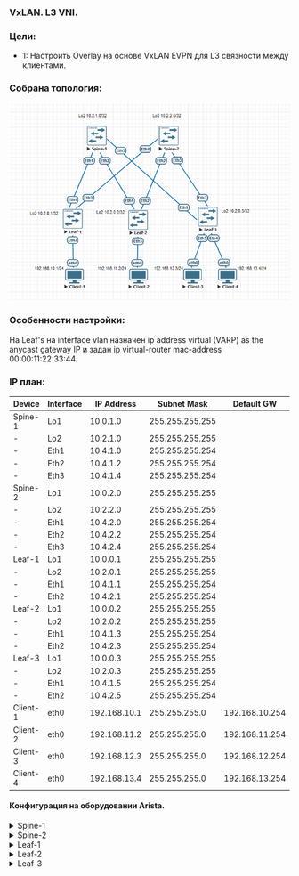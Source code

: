 ### VxLAN. L3 VNI.

### Цели:
- 1: Настроить Overlay на основе VxLAN EVPN для L3 связности между клиентами.

### Собрана топология:
![image](main_topology_lab06.png)

### Особенности настройки:
На Leaf's на interface vlan назначен ip address virtual (VARP) as the anycast gateway IP и задан ip virtual-router mac-address 00:00:11:22:33:44.

### IP план:
Device|Interface|IP Address|Subnet Mask|Default GW
---|---|---|---|---
Spine-1|Lo1|10.0.1.0|255.255.255.255
-|Lo2|10.2.1.0|255.255.255.255
-|Eth1|10.4.1.0|255.255.255.254
-|Eth2|10.4.1.2|255.255.255.254
-|Eth3|10.4.1.4|255.255.255.254
Spine-2|Lo1|10.0.2.0|255.255.255.255
-|Lo2|10.2.2.0|255.255.255.255
-|Eth1|10.4.2.0|255.255.255.254
-|Eth2|10.4.2.2|255.255.255.254
-|Eth3|10.4.2.4|255.255.255.254
Leaf-1|Lo1|10.0.0.1|255.255.255.255
-|Lo2|10.2.0.1|255.255.255.255
-|Eth1|10.4.1.1|255.255.255.254
-|Eth2|10.4.2.1|255.255.255.254
Leaf-2|Lo1|10.0.0.2|255.255.255.255
-|Lo2|10.2.0.2|255.255.255.255
-|Eth1|10.4.1.3|255.255.255.254
-|Eth2|10.4.2.3|255.255.255.254
Leaf-3|Lo1|10.0.0.3|255.255.255.255
-|Lo2|10.2.0.3|255.255.255.255
-|Eth1|10.4.1.5|255.255.255.254
-|Eth2|10.4.2.5|255.255.255.254
Client-1|eth0|192.168.10.1|255.255.255.0|192.168.10.254
Client-2|eth0|192.168.11.2|255.255.255.0|192.168.11.254
Client-3|eth0|192.168.12.3|255.255.255.0|192.168.12.254
Client-4|eth0|192.168.13.4|255.255.255.0|192.168.13.254

#### Конфигурация на оборудовании Arista.
<details>
<summary> Spine-1 </summary>
#<br>
Spine-1#sh run<br>
! Command: show running-config<br>
! device: Spine-1 (vEOS-lab, EOS-4.29.2F)<br>
!<br>
! boot system flash:/vEOS-lab.swi<br>
!<br>
no aaa root<br>
!<br>
transceiver qsfp default-mode 4x10G<br>
!<br>
service routing protocols model multi-agent<br>
!<br>
hostname Spine-1<br>
!<br>
spanning-tree mode mstp<br>
!<br>
interface Ethernet1<br>
   description Leaf-1 | Eth1<br>
   mtu 9214<br>
   no switchport<br>
   ip address 10.4.1.0/31<br>
   ip ospf network point-to-point<br>
   ip ospf area 0.0.0.0<br>
!<br>
interface Ethernet2<br>
   description Leaf-2 | Eth1<br>
   mtu 9214<br>
   no switchport<br>
   ip address 10.4.1.2/31<br>
   ip ospf network point-to-point<br>
   ip ospf area 0.0.0.0<br>
!<br>
interface Ethernet3<br>
   description Leaf-3 | Eth1<br>
   mtu 9214<br>
   no switchport<br>
   ip address 10.4.1.4/31<br>
   ip ospf network point-to-point<br>
   ip ospf area 0.0.0.0<br>
!<br>
interface Loopback1<br>
   description Underlay<br>
   ip address 10.0.1.0/32<br>
   ip ospf area 0.0.0.0<br>
!<br>
interface Loopback2<br>
   description Overlay<br>
   ip address 10.2.1.0/32<br>
   ip ospf area 0.0.0.0<br>
!<br>
ip routing<br>
!<br>
router bgp 65000<br>
   neighbor evpn peer group<br>
   neighbor evpn next-hop-unchanged<br>
   neighbor evpn update-source Loopback2<br>
   neighbor evpn ebgp-multihop 3<br>
   neighbor evpn send-community extended<br>
   neighbor 10.2.0.1 peer group evpn<br>
   neighbor 10.2.0.1 remote-as 65001<br>
   neighbor 10.2.0.2 peer group evpn<br>
   neighbor 10.2.0.2 remote-as 65002<br>
   neighbor 10.2.0.3 peer group evpn<br>
   neighbor 10.2.0.3 remote-as 65003<br>
   !<br>
   address-family evpn<br>
      neighbor evpn activate<br>
!<br>
router ospf 1<br>
   router-id 10.0.1.0<br>
   auto-cost reference-bandwidth 10000<br>
   passive-interface default<br>
   no passive-interface Ethernet1<br>
   no passive-interface Ethernet2<br>
   no passive-interface Ethernet3<br>
   network 0.0.0.0/0 area 0.0.0.0<br>
   max-lsa 12000<br>
</details>
<details>
<summary> Spine-2 </summary>
#<br>
Spine-2#sh run<br>
! Command: show running-config<br>
! device: Spine-2 (vEOS-lab, EOS-4.29.2F)<br>
!<br>
! boot system flash:/vEOS-lab.swi<br>
!<br>
no aaa root<br>
!<br>
transceiver qsfp default-mode 4x10G<br>
!<br>
service routing protocols model multi-agent<br>
!<br>
hostname Spine-2<br>
!<br>
spanning-tree mode mstp<br>
!<br>
interface Ethernet1<br>
   description Leaf-1 | Eth1<br>
   mtu 9214<br>
   no switchport<br>
   ip address 10.4.2.0/31<br>
   ip ospf network point-to-point<br>
   ip ospf area 0.0.0.0<br>
!<br>
interface Ethernet2<br>
   description Leaf-2 | Eth1<br>
   mtu 9214<br>
   no switchport<br>
   ip address 10.4.2.2/31<br>
   ip ospf network point-to-point<br>
   ip ospf area 0.0.0.0<br>
!<br>
interface Ethernet3<br>
   description Leaf-3 | Eth1<br>
   mtu 9214<br>
   no switchport<br>
   ip address 10.4.2.4/31<br>
   ip ospf network point-to-point<br>
   ip ospf area 0.0.0.0<br>
!<br>
interface Loopback1<br>
   description Underlay<br>
   ip address 10.0.2.0/32<br>
   ip ospf area 0.0.0.0<br>
!<br>
interface Loopback2<br>
   description Overlay<br>
   ip address 10.2.2.0/32<br>
   ip ospf area 0.0.0.0<br>
!<br>
ip routing<br>
!<br>
router bgp 65000<br>
   neighbor evpn peer group<br>
   neighbor evpn next-hop-unchanged<br>
   neighbor evpn update-source Loopback2<br>
   neighbor evpn ebgp-multihop 3<br>
   neighbor evpn send-community extended<br>
   neighbor 10.2.0.1 peer group evpn<br>
   neighbor 10.2.0.1 remote-as 65001<br>
   neighbor 10.2.0.2 peer group evpn<br>
   neighbor 10.2.0.2 remote-as 65002<br>
   neighbor 10.2.0.3 peer group evpn<br>
   neighbor 10.2.0.3 remote-as 65003<br>
   !<br>
   address-family evpn<br>
      neighbor evpn activate<br>
!<br>
router ospf 1<br>
   router-id 10.0.2.0<br>
   auto-cost reference-bandwidth 10000<br>
   passive-interface default<br>
   no passive-interface Ethernet1<br>
   no passive-interface Ethernet2<br>
   no passive-interface Ethernet3<br>
   network 0.0.0.0/0 area 0.0.0.0<br>
   max-lsa 12000<br>
</details>
<details>
<summary> Leaf-1 </summary>
<br>
Leaf-1# sh run<br>
! Command: show running-config<br>
! device: Leaf-1 (vEOS-lab, EOS-4.29.2F)<br>
!<br>
! boot system flash:/vEOS-lab.swi<br>
!<br>
no aaa root<br>
!<br>
transceiver qsfp default-mode 4x10G<br>
!<br>
service routing protocols model multi-agent<br>
!<br>
hostname Leaf-1<br>
!<br>
spanning-tree mode mstp<br>
!<br>
vlan 10<br>
   name Client-1<br>
!<br>
vrf instance vrf-vxlan<br>
!<br>
interface Ethernet1<br>
   description Spine-1 | Eth1<br>
   mtu 9214<br>
   no switchport<br>
   ip address 10.4.1.1/31<br>
   ip ospf network point-to-point<br>
   ip ospf area 0.0.0.0<br>
!<br>
interface Ethernet2<br>
   description Spine-2 | Eth1<br>
   mtu 9214<br>
   no switchport<br>
   ip address 10.4.2.1/31<br>
   ip ospf network point-to-point<br>
   ip ospf area 0.0.0.0<br>
!<br>
interface Ethernet3<br>
   switchport access vlan 10<br>
!<br>
interface Loopback1<br>
   description Underlay<br>
   ip address 10.0.0.1/32<br>
   ip ospf area 0.0.0.0<br>
!<br>
interface Loopback2<br>
   description Overlay<br>
   ip address 10.2.0.1/32<br>
   ip ospf area 0.0.0.0<br>
!<br>
interface Vlan10<br>
   vrf vrf-vxlan<br>
   ip address virtual 192.168.10.254/24<br>
!<br>
interface Vxlan1<br>
   vxlan source-interface Loopback2<br>
   vxlan udp-port 4789<br>
   vxlan vlan 10 vni 1010<br>
   vxlan vrf vrf-vxlan vni 50000<br>
   vxlan learn-restrict any<br>
!<br>
ip virtual-router mac-address 00:00:11:22:33:44<br>
!<br>
ip routing<br>
ip routing vrf vrf-vxlan<br>
!<br>
router bgp 65001<br>
   neighbor evpn peer group<br>
   neighbor evpn remote-as 65000<br>
   neighbor evpn update-source Loopback2<br>
   neighbor evpn ebgp-multihop 3<br>
   neighbor evpn send-community extended<br>
   neighbor 10.2.1.0 peer group evpn<br>
   neighbor 10.2.2.0 peer group evpn<br>
   !<br>
   vlan 10<br>
      rd 65001:1010<br>
      route-target both 10:1010<br>
      redistribute learned<br>
   !<br>
   address-family evpn<br>
      neighbor evpn activate<br>
   !<br>
   address-family ipv4<br>
      network 10.2.0.1/32<br>
   !<br>
   vrf vrf-vxlan<br>
      rd 10.2.0.1:1<br>
      route-target import evpn 1:50000<br>
      route-target export evpn 1:50000<br>
      redistribute connected<br>
!<br>
router ospf 1<br>
   router-id 10.0.0.1<br>
   auto-cost reference-bandwidth 10000<br>
   passive-interface default<br>
   no passive-interface Ethernet1<br>
   no passive-interface Ethernet2<br>
   network 0.0.0.0/0 area 0.0.0.0<br>
   max-lsa 12000<br>
</details>
<details>
<summary> Leaf-2 </summary>
<br>
Leaf-2#sh run<br>
! Command: show running-config<br>
! device: Leaf-2 (vEOS-lab, EOS-4.29.2F)<br>
!<br>
! boot system flash:/vEOS-lab.swi<br>
!<br>
no aaa root<br>
!<br>
transceiver qsfp default-mode 4x10G<br>
!<br>
service routing protocols model multi-agent<br>
!<br>
hostname Leaf-2<br>
!<br>
spanning-tree mode mstp<br>
!<br>
vlan 11<br>
   name Client-2<br>
!<br>
vrf instance vrf-vxlan<br>
!<br>
interface Ethernet1<br>
   description Spine-1 | Eth2<br>
   mtu 9214<br>
   no switchport<br>
   ip address 10.4.1.3/31<br>
   ip ospf network point-to-point<br>
   ip ospf area 0.0.0.0<br>
!<br>
interface Ethernet2<br>
   description Spine-2 | Eth2<br>
   mtu 9214<br>
   no switchport<br>
   ip address 10.4.2.3/31<br>
   ip ospf network point-to-point<br>
   ip ospf area 0.0.0.0<br>
!<br>
interface Ethernet3<br>
   switchport access vlan 11<br>
!<br>
interface Loopback1<br>
   description Underlay<br>
   ip address 10.0.0.2/32<br>
   ip ospf area 0.0.0.0<br>
!<br>
interface Loopback2<br>
   description Overlay<br>
   ip address 10.2.0.2/32<br>
   ip ospf area 0.0.0.0<br>
!<br>
interface Vlan11<br>
   vrf vrf-vxlan<br>
   ip address virtual 192.168.11.254/24<br>
!<br>
interface Vxlan1<br>
   vxlan source-interface Loopback2<br>
   vxlan udp-port 4789<br>
   vxlan vlan 11 vni 1011<br>
   vxlan vrf vrf-vxlan vni 50000<br>
   vxlan learn-restrict any<br>
!<br>
ip virtual-router mac-address 00:00:11:22:33:44<br>
!<br>
ip routing<br>
ip routing vrf vrf-vxlan<br>
!<br>
router bgp 65002<br>
   neighbor evpn peer group<br>
   neighbor evpn remote-as 65000<br>
   neighbor evpn update-source Loopback2<br>
   neighbor evpn ebgp-multihop 3<br>
   neighbor evpn send-community extended<br>
   neighbor 10.2.1.0 peer group evpn<br>
   neighbor 10.2.2.0 peer group evpn<br>
   !<br>
   vlan 11<br>
      rd 65002:1011<br>
      route-target both 11:1011<br>
      redistribute learned<br>
   !<br>
   address-family evpn<br>
      neighbor evpn activate<br>
   !<br>
   address-family ipv4<br>
      network 10.2.0.2/32<br>
   !<br>
   vrf vrf-vxlan<br>
      rd 10.2.0.2:1<br>
      route-target import evpn 1:50000<br>
      route-target export evpn 1:50000<br>
      redistribute connected<br>
!<br>
router ospf 1<br>
   router-id 10.0.0.2<br>
   auto-cost reference-bandwidth 10000<br>
   passive-interface default<br>
   no passive-interface Ethernet1<br>
   no passive-interface Ethernet2<br>
   network 0.0.0.0/0 area 0.0.0.0<br>
   max-lsa 12000<br>
</details>
<details>
<summary> Leaf-3 </summary>
<br>
Leaf-3#sh run<br>
! Command: show running-config<br>
! device: Leaf-3 (vEOS-lab, EOS-4.29.2F)<br>
!<br>
! boot system flash:/vEOS-lab.swi<br>
!<br>
no aaa root<br>
!<br>
transceiver qsfp default-mode 4x10G<br>
!<br>
service routing protocols model multi-agent<br>
!<br>
hostname Leaf-3<br>
!<br>
spanning-tree mode mstp<br>
!<br>
vlan 12<br>
   name Client-3<br>
!<br>
vlan 13<br>
   name Client-4<br>
!<br>
vrf instance vrf-vxlan<br>
!<br>
interface Ethernet1<br>
   description Spine-1 | Eth1<br>
   mtu 9214<br>
   no switchport<br>
   ip address 10.4.1.5/31<br>
   ip ospf network point-to-point<br>
   ip ospf area 0.0.0.0<br>
!<br>
interface Ethernet2<br>
   description Spine-2 | Eth1<br>
   mtu 9214<br>
   no switchport<br>
   ip address 10.4.2.5/31<br>
   ip ospf network point-to-point<br>
   ip ospf area 0.0.0.0<br>
!<br>
interface Ethernet3<br>
   switchport access vlan 12<br>
!<br>
interface Ethernet4<br>
   switchport access vlan 13<br>
!<br>
interface Loopback1<br>
   description Underlay<br>
   ip address 10.0.0.3/32<br>
   ip ospf area 0.0.0.0<br>
!<br>
interface Loopback2<br>
   description Overlay<br>
   ip address 10.2.0.3/32<br>
   ip ospf area 0.0.0.0<br>
!<br>
interface Vlan12<br>
   vrf vrf-vxlan<br>
   ip address virtual 192.168.12.254/24<br>
!<br>
interface Vlan13<br>
   vrf vrf-vxlan<br>
   ip address virtual 192.168.13.254/24<br>
!<br>
interface Vxlan1<br>
   vxlan source-interface Loopback2<br>
   vxlan udp-port 4789<br>
   vxlan vlan 12 vni 1012<br>
   vxlan vlan 13 vni 1013<br>
   vxlan vrf vrf-vxlan vni 50000<br>
   vxlan learn-restrict any<br>
!<br>
ip virtual-router mac-address 00:00:11:22:33:44<br>
!<br>
ip routing<br>
ip routing vrf vrf-vxlan<br>
!<br>
router bgp 65003<br>
   neighbor evpn peer group<br>
   neighbor evpn remote-as 65000<br>
   neighbor evpn update-source Loopback2<br>
   neighbor evpn ebgp-multihop 3<br>
   neighbor evpn send-community extended<br>
   neighbor 10.2.1.0 peer group evpn<br>
   neighbor 10.2.2.0 peer group evpn<br>
   !<br>
   vlan 12<br>
      rd 65003:1012<br>
      route-target both 12:1012<br>
      redistribute learned<br>
   !<br>
   vlan 13<br>
      rd 65003:1013<br>
      route-target both 13:1013<br>
      redistribute learned<br>
   !<br>
   address-family evpn<br>
      neighbor evpn activate<br>
   !<br>
   address-family ipv4<br>
      network 10.2.0.3/32<br>
   !<br>
   vrf vrf-vxlan<br>
      rd 10.2.0.3:1<br>
      route-target import evpn 1:50000<br>
      route-target export evpn 1:50000<br>
      redistribute connected<br>
!<br>
router ospf 1<br>
   router-id 10.0.0.3<br>
   auto-cost reference-bandwidth 10000<br>
   passive-interface default<br>
   no passive-interface Ethernet1<br>
   no passive-interface Ethernet2<br>
   network 0.0.0.0/0 area 0.0.0.0<br>
   max-lsa 12000<br>
</details>
